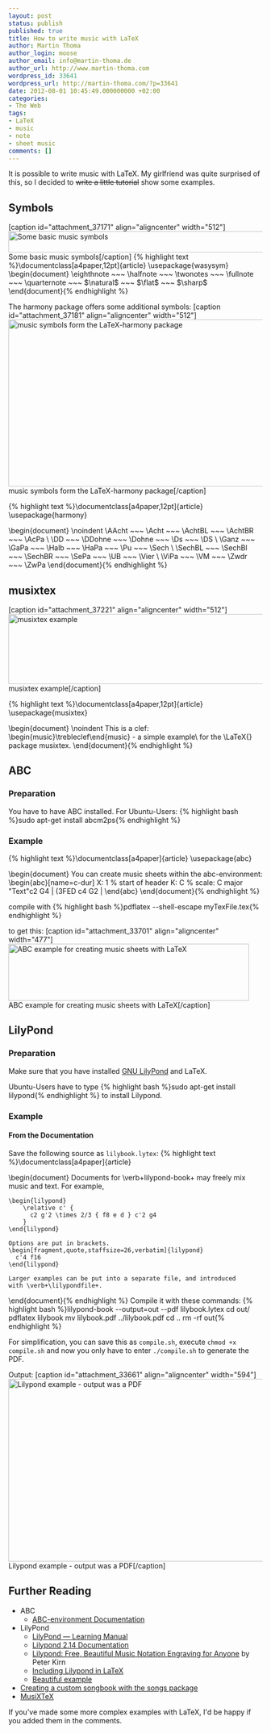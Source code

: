 ```yaml
---
layout: post
status: publish
published: true
title: How to write music with LaTeX
author: Martin Thoma
author_login: moose
author_email: info@martin-thoma.de
author_url: http://www.martin-thoma.com
wordpress_id: 33641
wordpress_url: http://martin-thoma.com/?p=33641
date: 2012-08-01 10:45:49.000000000 +02:00
categories:
- The Web
tags:
- LaTeX
- music
- note
- sheet music
comments: []
---
```

It is possible to write music with LaTeX. My girlfriend was quite surprised of this, so I decided to <del datetime="2012-08-01T08:01:06+00:00">write a little tutorial</del> show some examples. 

<h2>Symbols</h2>
[caption id="attachment_37171" align="aligncenter" width="512"]<a href="http://martin-thoma.com/wp-content/uploads/2012/08/music-notes.png"><img src="http://martin-thoma.com/wp-content/uploads/2012/08/music-notes.png" alt="Some basic music symbols" title="Some basic music symbols" width="512" height="42" class="size-full wp-image-37171" /></a> Some basic music symbols[/caption]
{% highlight text %}\documentclass[a4paper,12pt]{article}
\usepackage{wasysym}
\begin{document}
\eighthnote ~~~ \halfnote ~~~ \twonotes ~~~ \fullnote ~~~ 
\quarternote ~~~ $\natural$ ~~~ $\flat$ ~~~ $\sharp$
\end{document}{% endhighlight %}

The harmony package offers some additional symbols:
[caption id="attachment_37181" align="aligncenter" width="512"]<a href="http://martin-thoma.com/wp-content/uploads/2012/08/latex-music-harmony.png"><img src="http://martin-thoma.com/wp-content/uploads/2012/08/latex-music-harmony.png" alt="music symbols form the LaTeX-harmony package" title="music symbols form the LaTeX-harmony package" width="512" height="331" class="size-full wp-image-37181" /></a> music symbols form the LaTeX-harmony package[/caption]

{% highlight text %}\documentclass[a4paper,12pt]{article}
\usepackage{harmony}

\begin{document}
    \noindent \AAcht ~~~ \Acht ~~~ \AchtBL ~~~ \AchtBR ~~~ \AcPa \\
    \DD ~~~ \DDohne ~~~ \Dohne ~~~ \Ds ~~~ \DS \\
    \Ganz ~~~ \GaPa ~~~ \Halb ~~~ \HaPa ~~~ \Pu ~~~ \Sech \\
    \SechBL ~~~ \SechBl ~~~ \SechBR  ~~~ \SePa ~~~ \UB ~~~ \Vier \\
    \ViPa ~~~ \VM ~~~ \Zwdr ~~~ \ZwPa
\end{document}{% endhighlight %}

<h2>musixtex</h2>
[caption id="attachment_37221" align="aligncenter" width="512"]<a href="http://martin-thoma.com/wp-content/uploads/2012/08/latex-musixtex.png"><img src="http://martin-thoma.com/wp-content/uploads/2012/08/latex-musixtex.png" alt="musixtex example" title="musixtex example" width="512" height="139" class="size-full wp-image-37221" /></a> musixtex example[/caption]

{% highlight text %}\documentclass[a4paper,12pt]{article}
\usepackage{musixtex}

\begin{document}
    \noindent This is a clef:
    \begin{music}\trebleclef\end{music}
    - a simple example\\
    for the \LaTeX{} package musixtex.
\end{document}{% endhighlight %}

<h2>ABC</h2>
<h3>Preparation</h3>
You have to have ABC installed. For Ubuntu-Users:
{% highlight bash %}sudo apt-get install abcm2ps{% endhighlight %}

<h3>Example</h3>
{% highlight text %}\documentclass[a4paper]{article}
\usepackage{abc}

\begin{document}
    You can create music sheets within the abc-environment:
    \begin{abc}[name=c-dur]
        X: 1 % start of header
        K: C % scale: C major
        "Text"c2 G4 | (3FED c4 G2 |
    \end{abc}
\end{document}{% endhighlight %}

compile with
{% highlight bash %}pdflatex --shell-escape myTexFile.tex{% endhighlight %}

to get this:
[caption id="attachment_33701" align="aligncenter" width="477"]<a href="http://martin-thoma.com/wp-content/uploads/2012/07/abc-example.png"><img src="http://martin-thoma.com/wp-content/uploads/2012/07/abc-example.png" alt="ABC example for creating music sheets with LaTeX" title="ABC example for creating music sheets with LaTeX" width="477" height="113" class="size-full wp-image-33701" /></a> ABC example for creating music sheets with LaTeX[/caption]


<h2>LilyPond</h2>
<h3>Preparation</h3>
Make sure that you have installed <a href="http://en.wikipedia.org/wiki/GNU_LilyPond">GNU LilyPond</a> and LaTeX. 

Ubuntu-Users have to type
{% highlight bash %}sudo apt-get install lilypond{% endhighlight %}
to install Lilypond.

<h3>Example</h3>
<h4>From the Documentation</h4>
Save the following source as <code>lilybook.lytex</code>:
{% highlight text %}\documentclass[a4paper]{article}

\begin{document}
    Documents for \verb+lilypond-book+ may freely mix music and text.
    For example,

    \begin{lilypond}
        \relative c' {
          c2 g'2 \times 2/3 { f8 e d } c'2 g4
        }
    \end{lilypond}

    Options are put in brackets.
    \begin[fragment,quote,staffsize=26,verbatim]{lilypond}
      c'4 f16
    \end{lilypond}

    Larger examples can be put into a separate file, and introduced 
    with \verb+\lilypondfile+.
\end{document}{% endhighlight %}
Compile it with these commands:
{% highlight bash %}lilypond-book --output=out --pdf lilybook.lytex
cd out/
pdflatex lilybook
mv lilybook.pdf ../lilybook.pdf
cd ..
rm -rf out{% endhighlight %}

For simplification, you can save this as <code>compile.sh</code>, execute <code>chmod +x compile.sh</code> and now you only have to enter <code>./compile.sh</code> to generate the PDF.

Output:
[caption id="attachment_33661" align="aligncenter" width="594"]<a href="http://martin-thoma.com/wp-content/uploads/2012/07/lilypond-example.png"><img src="http://martin-thoma.com/wp-content/uploads/2012/07/lilypond-example.png" alt="Lilypond example - output was a PDF" title="Lilypond example - output was a PDF" width="594" height="362" class="size-full wp-image-33661" /></a> Lilypond example - output was a PDF[/caption]

<h2>Further Reading</h2>
<ul>
<li>ABC
<ul>
  <li><a href="http://www.tug.org/texlive/Contents/live/texmf-dist/doc/latex/abc/abc.pdf">ABC-environment Documentation</a></li>
</ul>
</li>
<li>LilyPond 
<ul>
  <li><a href="http://lilypond.org/doc/v2.14/Documentation/learning/index#top">LilyPond &mdash; Learning Manual</a></li>
  <li><a href="http://lilypond.org/doc/v2.14/Documentation/essay.pdf">Lilypond 2.14 Documentation</a></li>
  <li><a href="http://createdigitalmusic.com/2010/05/lilypond-free-beautiful-music-notation-engraving-for-anyone/">Lilypond: Free, Beautiful Music Notation Engraving for Anyone</a> by Peter Kirn</li>
  <li><a href="http://stackoverflow.com/q/10152486/562769">Including Lilypond in LaTeX</a></li>
  <li><a href="http://tex.stackexchange.com/a/69804/5645">Beautiful example</a></li>
</ul>
</li>
<li><a href="http://tex.stackexchange.com/questions/19813/creating-a-custom-songbook-with-the-songs-package">Creating a custom songbook with the songs package</a></li>
<li><a href="http://homepage2.nifty.com/tonomu/score/musixtex/musixtexe.html">MusiXTeX</a></li>
</ul>


If you've made some more complex examples with LaTeX, I'd be happy if you added them in the comments.
